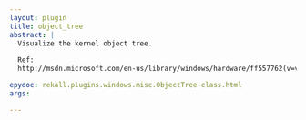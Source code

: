 ```yaml
---
layout: plugin
title: object_tree
abstract: |
  Visualize the kernel object tree.
  
  Ref:
  http://msdn.microsoft.com/en-us/library/windows/hardware/ff557762(v=vs.85).aspx

epydoc: rekall.plugins.windows.misc.ObjectTree-class.html
args:

---
```


